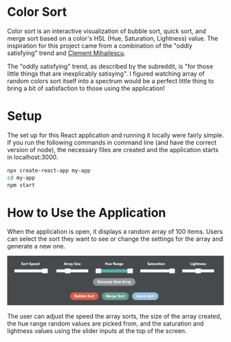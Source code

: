# Color Sort
Color sort is an interactive visualization of bubble sort, quick sort, and merge sort based on a color's HSL (Hue, Saturation, Lightness) value. The inspiration for this project came from a combination of the "oddly satisfying" trend and [Clement Mihailescu](https://github.com/clementmihailescu).

The "oddly satisfying" trend, as described by the subreddit, is "for those little things that are inexplicably satisying". I figured watching array of random colors sort itself into a spectrum would be a perfect little thing to bring a bit of satisfaction to those using the application!

# Setup
The set up for this React application and running it locally were fairly simple. If you run the following commands in command line (and have the correct version of node), the necessary files are created and the application starts in localhost:3000.
```bash
npx create-react-app my-app
cd my-app
npm start
```

# How to Use the Application
When the application is open, it displays a random array of 100 items. Users can select the sort they want to see or change the settings for the array and generate a new one.

![App Toolbar](/images/tool-bar.png)

The user can adjust the speed the array sorts, the size of the array created, the hue range random values are picked from, and the saturation and lightness values using the slider inputs at the top of the screen. 
